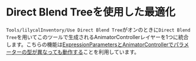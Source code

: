 # Direct Blend Treeを使用した最適化

`Tools/lilycalInventory/Use Direct Blend Tree`がオンのときに`Direct Blend Tree`を用いてこのツールで生成されるAnimatorControllerレイヤーを1つに統合します。こちらの機能は[ExpressionParametersとAnimatorControllerでパラメーターの型が異なっても動作する](https://creators.vrchat.com/avatars/animator-parameters/#mismatched-parameter-type-conversion)ことを利用しています。